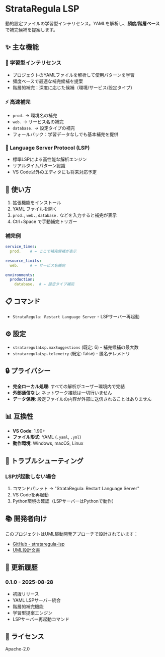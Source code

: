 # StrataRegula LSP

動的設定ファイルの学習型インテリセンス。YAMLを解析し、**頻度/階層ベース**で補完候補を提案します。

## ✨ 主な機能

### 🧠 学習型インテリセンス
- プロジェクトのYAMLファイルを解析して使用パターンを学習
- 頻度ベースで最適な補完候補を提案
- 階層的補完：深度に応じた候補（環境/サービス/設定タイプ）

### ⚡ 高速補完
- `prod.` → 環境名の補完
- `web.` → サービス名の補完  
- `database.` → 設定タイプの補完
- フォールバック：学習データなしでも基本補完を提供

### 🔧 Language Server Protocol (LSP)
- 標準LSPによる高性能な解析エンジン
- リアルタイムパターン認識
- VS Code以外のエディタにも将来対応予定

## 🚀 使い方

1. 拡張機能をインストール
2. YAML ファイルを開く
3. `prod.`, `web.`, `database.` などを入力すると補完が表示
4. Ctrl+Space で手動補完トリガー

### 補完例
```yaml
service_times:
  prod.    # ← ここで補完候補が表示
  
resource_limits:
  web.     # ← サービス名補完
  
environments:
  production:
    database.  # ← 設定タイプ補完
```

## 📋 コマンド

- `StrataRegula: Restart Language Server` - LSPサーバー再起動

## ⚙️ 設定

- `strataregulaLsp.maxSuggestions` (既定: 6) - 補完候補の最大数
- `strataregulaLsp.telemetry` (既定: false) - 匿名テレメトリ

## 🔒 プライバシー

- **完全ローカル処理**: すべての解析がユーザー環境内で完結
- **外部通信なし**: ネットワーク接続は一切行いません
- **データ保護**: 設定ファイルの内容が外部に送信されることはありません

## 📊 互換性

- **VS Code**: 1.90+ 
- **ファイル形式**: YAML (`.yaml`, `.yml`)
- **動作環境**: Windows, macOS, Linux

## 🔧 トラブルシューティング

### LSPが起動しない場合
1. コマンドパレット → "StrataRegula: Restart Language Server"
2. VS Codeを再起動
3. Python環境の確認（LSPサーバーはPythonで動作）

## 📚 開発者向け

このプロジェクトはUML駆動開発アプローチで設計されています：
- [GitHub - strataregula-lsp](https://github.com/unizontech/strataregula-lsp)
- [UML設計文書](https://github.com/unizontech/strataregula-lsp/tree/main/docs)

## 📝 更新履歴

### 0.1.0 - 2025-08-28
- 初版リリース
- YAML LSPサーバー統合
- 階層的補完機能
- 学習型提案エンジン
- LSPサーバー再起動コマンド

## 📄 ライセンス

Apache-2.0